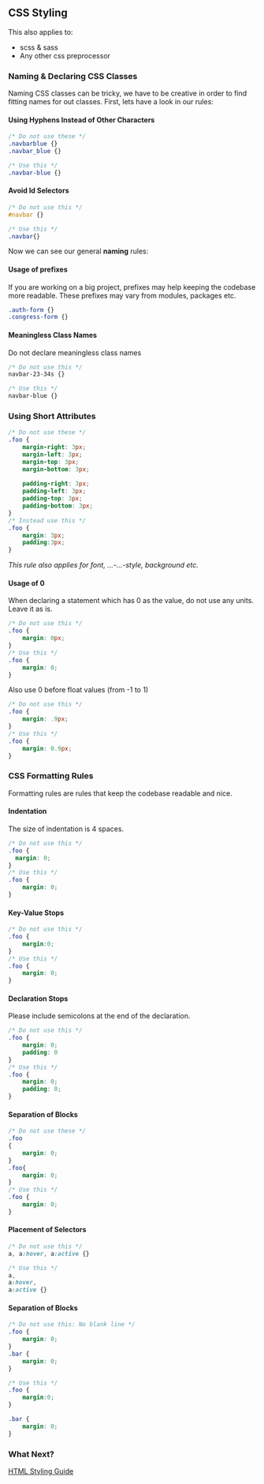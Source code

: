 ## CSS Styling

This also applies to:

- scss & sass
- Any other css preprocessor

### Naming & Declaring CSS Classes

Naming CSS classes can be tricky, we have to be creative in order to find fitting names for out classes. First, lets have a look in our rules:

#### Using Hyphens Instead of Other Characters
```css
/* Do not use these */
.navbarblue {}
.navbar_blue {}

/* Use this */
.navbar-blue {}
```

#### Avoid Id Selectors
```css
/* Do not use this */
#navbar {}

/* Use this */
.navbar{}
```

Now we can see our general **naming** rules:

#### Usage of prefixes

If you are working on a big project, prefixes may help keeping the codebase more readable. These prefixes may vary from modules, packages etc.
```css
.auth-form {}
.congress-form {}
```

#### Meaningless Class Names
Do not declare meaningless class names 
```css
/* Do not use this */
navbar-23-34s {}

/* Use this */
navbar-blue {}
```

### Using Short Attributes

```css
/* Do not use these */
.foo {
	margin-right: 3px;
	margin-left: 3px;
	margin-top: 3px;
	margin-bottom: 3px;
	
	padding-right: 3px;
	padding-left: 3px;
	padding-top: 3px;
	padding-bottom: 3px;
}
/* Instead use this */
.foo {
	margin: 3px;
	padding:3px;
}
```
_This rule also applies for font, ...-...-style, background etc._

#### Usage of 0
When declaring a statement which has 0 as the value, do not use any units. Leave it as is.

```css
/* Do not use this */
.foo {
	margin: 0px;
}
/* Use this */
.foo {
	margin: 0;
}
```

Also use 0 before float values (from -1 to 1)
```css
/* Do not use this */
.foo {
	margin: .9px;
}
/* Use this */
.foo {
	margin: 0.9px;
}
```

### CSS Formatting Rules
Formatting rules are rules that keep the codebase readable and nice.
#### Indentation
The size of indentation is 4 spaces.
```css
/* Do not use this */
.foo {
  margin: 0;
}
/* Use this */
.foo {
    margin: 0;
}
```

#### Key-Value Stops
```css
/* Do not use this */
.foo {
	margin:0;
}
/* Use this */
.foo {
	margin: 0;
}
```

#### Declaration Stops
Please include semicolons at the end of the declaration.
```css
/* Do not use this */
.foo {
	margin: 0;
	padding: 0
}
/* Use this */
.foo {
	margin: 0;
	padding: 0;
}
```

#### Separation of Blocks
```css
/* Do not use these */
.foo
{
	margin: 0;
}
.foo{
	margin: 0;
}
/* Use this */
.foo {
	margin: 0;
}
```

#### Placement of Selectors
```css
/* Do not use this */
a, a:hover, a:active {}

/* Use this */
a,
a:hover,
a:active {}
```

#### Separation of Blocks
```css
/* Do not use this: No blank line */
.foo {
	margin: 0;
}
.bar {
	margin: 0;
}

/* Use this */
.foo {
	margin:0;
}

.bar {
	margin: 0;
}
```

### What Next?

[HTML Styling Guide](https://github.com/octofex/docs/tree/main/styling/html-css/css-styling.md)
